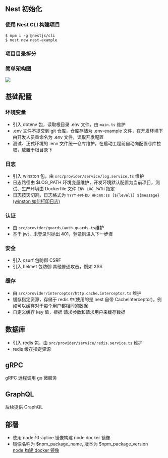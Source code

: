 ## Nest 初始化

### 使用 Nest CLI 构建项目

```
$ npm i -g @nestjs/cli
$ nest new nest-example
```

### 项目目录拆分

### 简单架构图

![](http://public.keven.work/nest-arch.png)

## 基础配置

### 环境变量

- 引入 dotenv 包，读取根目录 .env 文件，由 `main.ts` 维护
- .env 文件不提交到 git 仓库，仓库存储为 .env-example 文件，在开发环境下由开发人员重命名为 .env 文件，读取开发配置
- 测试、正式环境的 .env 文件统一仓库维护，在启动工程前自动向配置仓库拉取，放置于根目录下

### 日志

- 引入 winston 包，由 `src/provider/service/log.service.ts` 维护
- 日志路径由 \$LOG_PATH 环境变量维护，开发环境默认配置为当前项目，测试、生产环境由 Dockerfile 文件 `ENV LOG_PATH` 指定
- 日志按天切割，日志格式为 `YYYY-MM-DD HH:mm:ss [${level}] ${message}` [(winston 如何打印日志)](winson打印日志.md)

### 认证

- 由 `src/provider/guards/auth.guards.ts`维护
- 基于 jwt，未登录时抛出 401，登录则进入下一步骤

### 安全

- 引入 csurf 包防御 CSRF
- 引入 helmet 包防御 其他普通攻击，例如 XSS

### 缓存

- 由 `src/provider/interceptor/http.cache.interceptor.ts` 维护
- 缓存指定资源，存储于 redis 中(使用的是 nest 自带 CacheInterceptor)，例如可以缓存对于每个用户都相同的数据
- 自定义缓存 key 值，根据 请求参数和请求用户来缓存数据

## 数据库

- 引入 redis 包，由 `src/provider/service/redis.service.ts` 维护
- redis 缓存指定资源

## gRPC

gRPC 远程调用 go 微服务

## GraphQL

后续提供 GraphQL

## 部署

- 使用 node:10-apline 镜像构建 node docker 镜像
- 镜像名称为 $npm_package_name, 版本为 $npm_package_version  
  [node 构建 docker 镜像](node-docker构建.md)
